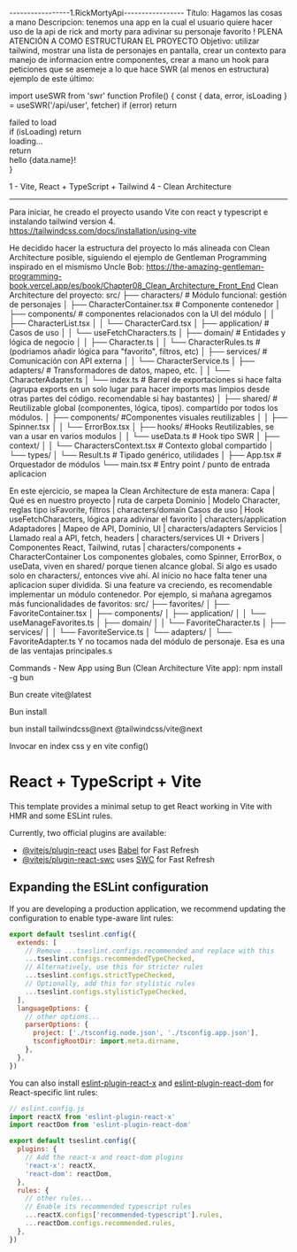 -----------------1.RickMortyApi-----------------
Título: Hagamos las cosas a mano
Descripcion: tenemos una app en la cual el usuario quiere hacer uso de la api de rick and morty para adivinar su personaje favorito !
PLENA ATENCIÓN A COMO ESTRUCTURAN EL PROYECTO
Objetivo: utilizar tailwind, mostrar una lista de personajes en pantalla, crear un contexto para manejo de informacion entre componentes, crear a mano un hook para peticiones que se asemeje a lo que hace SWR (al menos en estructura)
ejemplo de este último:
 

import useSWR from 'swr'
function Profile() {
  const { data, error, isLoading } = useSWR('/api/user', fetcher)
  if (error) return <div>failed to load</div>
  if (isLoading) return <div>loading...</div>
  return <div>hello {data.name}!</div>
}


1 -  Vite, React + TypeScript + Tailwind 4 - Clean Architecture


--------------------------------
Para iniciar, he creado el proyecto usando Vite con react y typescript e instalando tailwind version 4. https://tailwindcss.com/docs/installation/using-vite

He decidido hacer la estructura del proyecto lo más alineada con Clean Architecture posible, siguiendo el ejemplo de Gentleman Programming inspirado en el mismísmo Uncle Bob: https://the-amazing-gentleman-programming-book.vercel.app/es/book/Chapter08_Clean_Architecture_Front_End
Clean Architecture del proyecto:
src/
├── characters/                        # Módulo funcional: gestión de personajes
│   ├── CharacterContainer.tsx        # Componente contenedor
│   ├── components/                   # componentes relacionados con la UI del módulo
│   │   ├── CharacterList.tsx
│   │   └── CharacterCard.tsx
│   ├── application/                  # Casos de uso
│   │   └── useFetchCharacters.ts
│   ├── domain/                       # Entidades y lógica de negocio
│   │   ├── Character.ts
│   │   └── CharacterRules.ts         # (podriamos añadir lógica para "favorito", filtros, etc)
│   ├── services/                     # Comunicación con API externa
│   │   └── CharacterService.ts
│   ├── adapters/                     # Transformadores de datos, mapeo, etc.
│   │   └── CharacterAdapter.ts
│   └── index.ts                      # Barrel de exportaciones si hace falta (agrupa exports en un solo lugar para hacer imports mas limpios desde otras partes del código. recomendable si hay bastantes)
│
├── shared/                           # Reutilizable global (componentes, lógica, tipos). compartido por todos los módulos.
│   ├── components/                    #Componentes visuales reutilizables
│   │   ├── Spinner.tsx
│   │   └── ErrorBox.tsx
│   ├── hooks/                        #Hooks Reutilizables, se van a usar en varios modulos
│   │   └── useData.ts                # Hook tipo SWR
│   ├── context/
│   │   └── CharactersContext.tsx     # Contexto global compartido
│   └── types/
│       └── Result.ts                 # Tipado genérico, utilidades
│
├── App.tsx                           # Orquestador de módulos
└── main.tsx                          # Entry point / punto de entrada aplicacion

En este ejercicio, se mapea la Clean Architecture de esta manera:
Capa              | Qué es en nuestro proyecto                                |  ruta de carpeta
 Dominio          | Modelo Character, reglas tipo isFavorite, filtros         | characters/domain
 Casos de uso     | Hook useFetchCharacters, lógica para adivinar el favorito | characters/application
 Adaptadores      | Mapeo de API, Dominio, UI                             | characters/adapters
 Servicios        | Llamado real a API, fetch, headers                        | characters/services
 UI + Drivers     | Componentes React, Tailwind, rutas                        | characters/components + CharacterContainer
Los componentes globales, como Spinner, ErrorBox, o useData, viven en shared/ porque tienen alcance global. Si algo es usado solo en characters/, entonces vive ahí.
Al inicio no hace falta tener una aplicacion super dividida. Si una feature va creciendo, es recomendable implementar un módulo contenedor.
Por ejemplo, si mañana agregamos más funcionalidades de favoritos:
src/
├── favorites/
│   ├── FavoriteContainer.tsx
│   ├── components/
│   ├── application/
│   │   └── useManageFavorites.ts
│   ├── domain/
│   │   └── FavoriteCharacter.ts
│   ├── services/
│   │   └── FavoriteService.ts
│   └── adapters/
│       └── FavoriteAdapter.ts
Y no tocamos nada del módulo de personaje. Esa es una de las ventajas principales.s

Commands - New App using Bun (Clean Architecture Vite app):
npm install -g bun

Bun create vite@latest

Bun install

bun install tailwindcss@next @tailwindcss/vite@next

Invocar en index css y en vite config()

# React + TypeScript + Vite

This template provides a minimal setup to get React working in Vite with HMR and some ESLint rules.

Currently, two official plugins are available:

- [@vitejs/plugin-react](https://github.com/vitejs/vite-plugin-react/blob/main/packages/plugin-react) uses [Babel](https://babeljs.io/) for Fast Refresh
- [@vitejs/plugin-react-swc](https://github.com/vitejs/vite-plugin-react/blob/main/packages/plugin-react-swc) uses [SWC](https://swc.rs/) for Fast Refresh

## Expanding the ESLint configuration

If you are developing a production application, we recommend updating the configuration to enable type-aware lint rules:

```js
export default tseslint.config({
  extends: [
    // Remove ...tseslint.configs.recommended and replace with this
    ...tseslint.configs.recommendedTypeChecked,
    // Alternatively, use this for stricter rules
    ...tseslint.configs.strictTypeChecked,
    // Optionally, add this for stylistic rules
    ...tseslint.configs.stylisticTypeChecked,
  ],
  languageOptions: {
    // other options...
    parserOptions: {
      project: ['./tsconfig.node.json', './tsconfig.app.json'],
      tsconfigRootDir: import.meta.dirname,
    },
  },
})
```

You can also install [eslint-plugin-react-x](https://github.com/Rel1cx/eslint-react/tree/main/packages/plugins/eslint-plugin-react-x) and [eslint-plugin-react-dom](https://github.com/Rel1cx/eslint-react/tree/main/packages/plugins/eslint-plugin-react-dom) for React-specific lint rules:

```js
// eslint.config.js
import reactX from 'eslint-plugin-react-x'
import reactDom from 'eslint-plugin-react-dom'

export default tseslint.config({
  plugins: {
    // Add the react-x and react-dom plugins
    'react-x': reactX,
    'react-dom': reactDom,
  },
  rules: {
    // other rules...
    // Enable its recommended typescript rules
    ...reactX.configs['recommended-typescript'].rules,
    ...reactDom.configs.recommended.rules,
  },
})
```
